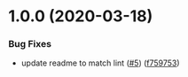 # 1.0.0 (2020-03-18)


### Bug Fixes

* update readme to match lint ([#5](https://github.com/pagerinc/eslint-config/issues/5)) ([f759753](https://github.com/pagerinc/eslint-config/commit/f75975332b17f999c4c59af976e737a9acc6982c))
